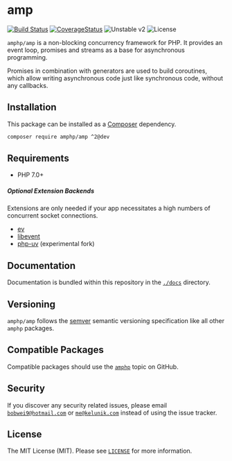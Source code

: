 # amp

[![Build Status](https://img.shields.io/travis/amphp/amp/master.svg?style=flat-square)](https://travis-ci.org/amphp/amp)
[![CoverageStatus](https://img.shields.io/coveralls/amphp/amp/master.svg?style=flat-square)](https://coveralls.io/github/amphp/amp?branch=master)
![Unstable v2](https://img.shields.io/badge/unstable-v2-green.svg?style=flat-square)
![License](https://img.shields.io/badge/license-MIT-blue.svg?style=flat-square)

`amphp/amp` is a non-blocking concurrency framework for PHP. It provides an event loop, promises and streams as a base for asynchronous programming.

Promises in combination with generators are used to build coroutines, which allow writing asynchronous code just like synchronous code, without any callbacks.

## Installation

This package can be installed as a [Composer](https://getcomposer.org/) dependency.

```bash
composer require amphp/amp ^2@dev
```

## Requirements

- PHP 7.0+

##### Optional Extension Backends

Extensions are only needed if your app necessitates a high numbers of concurrent socket connections.

- [ev](https://pecl.php.net/package/ev)
- [libevent](https://pecl.php.net/package/libevent)
- [php-uv](https://github.com/bwoebi/php-uv) (experimental fork)

## Documentation

Documentation is bundled within this repository in the [`./docs`](./docs) directory.

## Versioning

`amphp/amp` follows the [semver](http://semver.org/) semantic versioning specification like all other `amphp` packages.

## Compatible Packages

Compatible packages should use the [`amphp`](https://github.com/search?utf8=%E2%9C%93&q=topic%3Aamphp) topic on GitHub.

## Security

If you discover any security related issues, please email [`bobwei9@hotmail.com`](mailto:bobwei9@hotmail.com) or [`me@kelunik.com`](mailto:me@kelunik.com) instead of using the issue tracker.

## License

The MIT License (MIT). Please see [`LICENSE`](./LICENSE) for more information.
